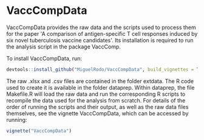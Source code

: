 <!-- README.md is generated from README.Rmd. Please edit that file -->
VaccCompData
============

VaccCompData provides the raw data and the scripts used to process them for the paper 'A comparison of antigen-specific T cell responses induced by six novel tuberculosis vaccine candidates'. Its installation is required to run the analysis script in the package VaccComp.

To install VaccCompData, run:

``` r
devtools::install_github("MiguelRodo/VaccCompData", build_vignettes = TRUE)
```

The raw .xlsx and .csv files are contained in the folder extdata. The R code used to create it is available in the folder dataprep. Within dataprep, the file Makefile.R will load the raw data and run the corresponding R scripts to recompile the data used for the analysis from scratch. For details of the order of running the scripts and their output, as well as the raw data files themselves, see the vignette VaccCompData, which can be accessed by running:

``` r
vignette("VaccCompData")
```
